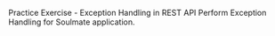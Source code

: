 Practice Exercise - Exception Handling in REST API
Perform Exception Handling for Soulmate application.
